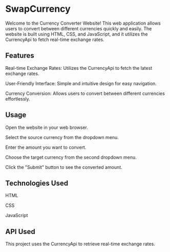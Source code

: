 # SwapCurrency
Welcome to the Currency Converter Website! This web application allows users to convert between different currencies quickly and easily. The website is built using HTML, CSS, and JavaScript, and it utilizes the CurrencyApi to fetch real-time exchange rates.

## Features
Real-time Exchange Rates: Utilizes the CurrencyApi to fetch the latest exchange rates.

User-Friendly Interface: Simple and intuitive design for easy navigation.

Currency Conversion: Allows users to convert between different currencies effortlessly.

## Usage
Open the website in your web browser.

Select the source currency from the dropdown menu.

Enter the amount you want to convert.

Choose the target currency from the second dropdown menu.

Click the "Submit" button to see the converted amount.

## Technologies Used
HTML

CSS

JavaScript

## API Used
This project uses the CurrencyApi to retrieve real-time exchange rates.
